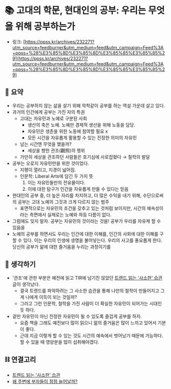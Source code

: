 # 📚 고대의 학문, 현대인의 공부: 우리는 무엇을 위해 공부하는가

- 링크: [https://ppss.kr/archives/232271?utm_source=feedburner&utm_medium=feed&utm_campaign=Feed%3A+ppss+%28%E3%85%8D%E3%85%8D%E3%85%85%E3%85%85%29](https://ppss.kr/archives/232271?utm_source=feedburner&utm_medium=feed&utm_campaign=Feed%3A+ppss+%28%E3%85%8D%E3%85%8D%E3%85%85%E3%85%85%29)

## 📝 요약 
- 우리는 공부하지 않는 삶을 살기 위해 악착같이 공부를 하는 역설 가운데 살고 있다.  
- 과거의 인간에게 공부는 가진 자의 특권  
  - 고대는 자유민과 노예로 구분된 사회  
    - 생산의 축은 노예. 노예만 경제적 생산을 위해 노동을 담당.  
    - 자유민은 생존을 위한 노동에 참여할 필요 x 
    - 모든 시간을 자유롭게 활용할 수 있는 진정한 의미의 자유민  
  - 남는 시간엔 무엇을 했을까?  
    - 세상을 향한 관조(觀照)의 행위  
  - 가만히 세상을 관조하던 사람들은 호기심에 사로잡혔다 → 철학의 발달  
- 공부는 오로지 자유민만을 위한 것이었다.  
  - 지평이 열리고, 지경이 넓어짐.  
  - 인문학: Liberal Arts에 담긴 두 가지 뜻
    1. 이는 자유민들만의 전유물이다.  
    2. 이에 대한 탐구가 인간을 자유롭게 만들 수 있다는 믿음  
- 현대인의 공부 중, 더 높은 자리를 차지하고, 더 많은 수익을 내기 위해, 수단으로써의 공부는 고대 노예의 그것과 크게 다르지 않는 범주  
  - 표면적으로는 자유민의 조건을 갖추고 있는 것처럼 보이지만, 시간의 예속성이라는 측면에서 실제로는 노예와 하등 다름이 없다. 
- 그럼에도 잊지 말자. 공부는 자유민의 것이라는 것을! 공부가 우리를 자유케 할 수 있음을  
- 노예의 공부를 하면서도 우리는 인간에 대한 이해를, 인간의 사회에 대한 이해를 구할 수 있다. 이는 우리의 인생에 생명을 불어넣는다. 우리의 사고를 풍요롭게 한다. 당신의 공부가 앎에 대한 즐거움을 누리는 과정이기를  


## 🤔 생각하기 
- '관조'에 관한 부분은 예전에 읽고 TIR에 남기진 않았던 [트렌드 읽는 '사소한' 습관](https://slownews.kr/77681?utm_source=feedburner&utm_medium=feed&utm_campaign=Feed%3A+slownews+%28%EC%8A%AC%EB%A1%9C%EC%9A%B0%EB%89%B4%EC%8A%A4%29) 글이 생각났다.  
  - 결국 트렌드를 파악하려는 그 사소한 습관을 통해 나만의 철학이 만들어지고 그게 나에게 이득이 되는 것일까?  
  - 그러고 그런 인문학, 철학을 가진 사람이 더 확실한 자유민이 되어가는 시대인 듯 하다.  
- 겉만 자유민이 아닌 진정한 자유민이 될 수 있도록 즐겁게 공부를 하자.  
  - 요즘 책을 그래도 예전보다 많이 읽으니 앎의 즐거움은 많이 느끼고 있어서 기분이 좋다.  
  - 근데 지금 이렇게 할 수 있는 것도 시간의 예속에서 벗어났기 때문에 가능하다. 할 수 있을 때 영양분을 많이 섭취해야겠다.  


## ⛓️ 연결고리
- [트렌드 읽는 '사소한' 습관](https://slownews.kr/77681?utm_source=feedburner&utm_medium=feed&utm_campaign=Feed%3A+slownews+%28%EC%8A%AC%EB%A1%9C%EC%9A%B0%EB%89%B4%EC%8A%A4%29)
- [왜 주변에 부자들이 점점 늘어날까?](../Life/why-are-there-more-and-more-rich-people-around?.md)